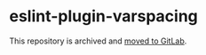 # eslint-plugin-varspacing

This repository is archived and [moved to GitLab](https://gitlab.com/Ma27/eslint-plugin-varspacing/).

